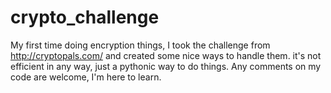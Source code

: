 crypto_challenge
================

My first time doing encryption things, I took the challenge from http://cryptopals.com/ and created some nice ways to handle them.
it's not efficient in any way, just a pythonic way to do things.
Any comments on my code are welcome, I'm here to learn.
